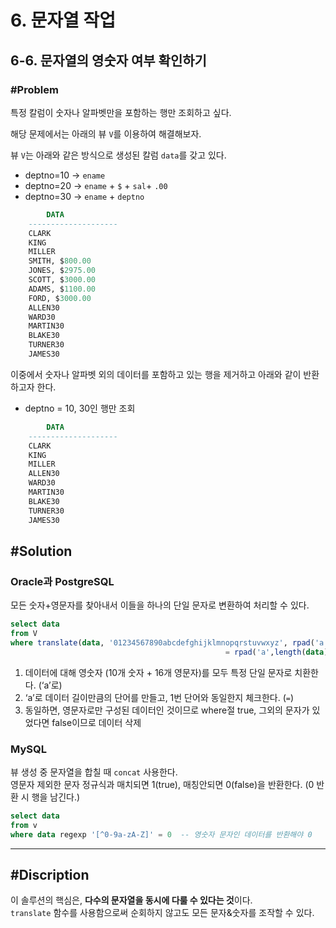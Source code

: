 # 6. 문자열 작업
## 6-6. 문자열의 영숫자 여부 확인하기
### #Problem
특정 칼럼이 숫자나 알파벳만을 포함하는 행만 조회하고 싶다.

해당 문제에서는 아래의 뷰 `V`를 이용하여 해결해보자.

뷰 `V`는 아래와 같은 방식으로 생성된 칼럼 `data`를 갖고 있다.

- deptno=10 → `ename`
- deptno=20 → `ename` + `$` + `sal`+ `.00`
- deptno=30 → `ename` + `deptno`

```sql
		DATA
    --------------------
    CLARK
    KING
    MILLER
    SMITH, $800.00
    JONES, $2975.00
    SCOTT, $3000.00
    ADAMS, $1100.00
    FORD, $3000.00
    ALLEN30
    WARD30
    MARTIN30
    BLAKE30
    TURNER30
    JAMES30
```

이중에서 숫자나 알파벳 외의 데이터를 포함하고 있는 행을 제거하고 아래와 같이 반환하고자 한다.
- deptno = 10, 30인 행만 조회
```sql
		DATA
    --------------------
    CLARK
    KING
    MILLER
    ALLEN30
    WARD30
    MARTIN30
    BLAKE30
    TURNER30
    JAMES30
```

## #Solution
### Oracle과 PostgreSQL
모든 숫자+영문자를 찾아내서 이들을 하나의 단일 문자로 변환하여 처리할 수 있다.

```sql
select data	
from V
where translate(data, '01234567890abcdefghijklmnopqrstuvwxyz', rpad('a',26,'a')) 
												= rpad('a',length(data), 'a')
```

1. 데이터에 대해 영숫자 (10개 숫자 + 16개 영문자)를 모두 특정 단일 문자로 치환한다. (‘a’로)
2. ‘a’로 데이터 길이만큼의 단어를 만들고, 1번 단어와 동일한지 체크한다. (`=`)
3. 동일하면, 영문자로만 구성된 데이터인 것이므로 where절 true, 그외의 문자가 있었다면 false이므로 데이터 삭제

### MySQL
뷰 생성 중 문자열을 합칠 때 `concat` 사용한다.<br>
영문자 제외한 문자 정규식과 매치되면 1(true), 매칭안되면 0(false)을 반환한다. (0 반환 시 행을 남긴다.)

```sql
select data
from v
where data regexp '[^0-9a-zA-Z]' = 0  -- 영숫자 문자인 데이터를 반환해야 0 
```
---
## #Discription
이 솔루션의 핵심은, **다수의 문자열을 동시에 다룰 수 있다는 것**이다.<br>
`translate` 함수를 사용함으로써 순회하지 않고도 모든 문자&숫자를 조작할 수 있다.